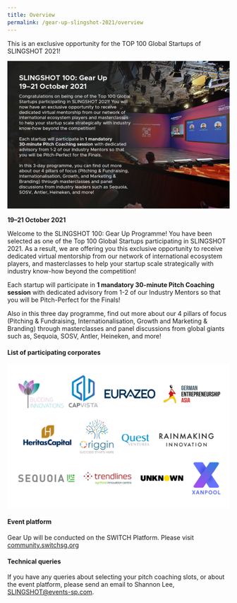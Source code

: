 ```yaml
---
title: Overview
permalink: /gear-up-slingshot-2021/overview
---
```

This is an exclusive opportunity for the TOP 100 Global Startups of SLINGSHOT 2021! 

![Alt text for image on Isomer site](/images/SLINGSHOT_011021_GUP_Overview_v1.png)

**19–21 October 2021**

Welcome to the SLINGSHOT 100: Gear Up Programme! You have been selected as one of the Top 100 Global Startups participating in SLINGSHOT 2021. As a result, we are offering you this exclusive opportunity to receive dedicated virtual mentorship from our network of international ecosystem players, and masterclasses to help your startup scale strategically with industry know-how beyond the competition!

Each startup will participate in **1 mandatory 30-minute Pitch Coaching session** with dedicated advisory from 1-2 of our Industry Mentors so that you will be Pitch-Perfect for the Finals!

Also in this three day programme, find out more about our 4 pillars of focus (Pitching & Fundraising, Internationalisation, Growth and Marketing & Branding) through masterclasses and panel discussions from global giants such as, Sequoia, SOSV, Antler, Heineken, and more!

#### List of participating corporates
![Alt text for image on Isomer site](/images/SLINGSHOT_011021_GUP_Overview_Corporates_v1.png)

#### Event platform
Gear Up will be conducted on the SWITCH Platform. Please visit [community.switchsg.org](https://community.switchsg.org)

#### Technical queries
If you have any queries about selecting your pitch coaching slots, or about the event platform, please send an email to Shannon Lee, SLINGSHOT@events-sp.com.